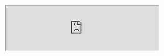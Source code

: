 <iframe src="https://github.com/HarunoriKawano/CV/blob/main/CV.pdf" width="100%" height="auto"></iframe>
